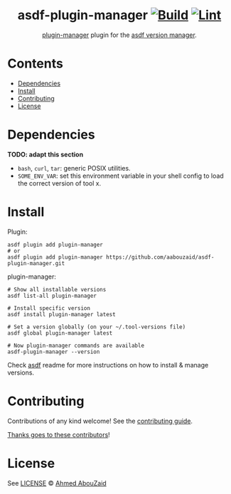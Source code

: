 <div align="center">

# asdf-plugin-manager [![Build](https://github.com/aabouzaid/asdf-plugin-manager/actions/workflows/build.yml/badge.svg)](https://github.com/aabouzaid/asdf-plugin-manager/actions/workflows/build.yml) [![Lint](https://github.com/aabouzaid/asdf-plugin-manager/actions/workflows/lint.yml/badge.svg)](https://github.com/aabouzaid/asdf-plugin-manager/actions/workflows/lint.yml)

[plugin-manager](https://github.com/aabouzaid/asdf-plugin-manager) plugin for the [asdf version manager](https://asdf-vm.com).

</div>

# Contents

- [Dependencies](#dependencies)
- [Install](#install)
- [Contributing](#contributing)
- [License](#license)

# Dependencies

**TODO: adapt this section**

- `bash`, `curl`, `tar`: generic POSIX utilities.
- `SOME_ENV_VAR`: set this environment variable in your shell config to load the correct version of tool x.

# Install

Plugin:

```shell
asdf plugin add plugin-manager
# or
asdf plugin add plugin-manager https://github.com/aabouzaid/asdf-plugin-manager.git
```

plugin-manager:

```shell
# Show all installable versions
asdf list-all plugin-manager

# Install specific version
asdf install plugin-manager latest

# Set a version globally (on your ~/.tool-versions file)
asdf global plugin-manager latest

# Now plugin-manager commands are available
asdf-plugin-manager --version
```

Check [asdf](https://github.com/asdf-vm/asdf) readme for more instructions on how to
install & manage versions.

# Contributing

Contributions of any kind welcome! See the [contributing guide](contributing.md).

[Thanks goes to these contributors](https://github.com/aabouzaid/asdf-plugin-manager/graphs/contributors)!

# License

See [LICENSE](LICENSE) © [Ahmed AbouZaid](https://github.com/aabouzaid/)
